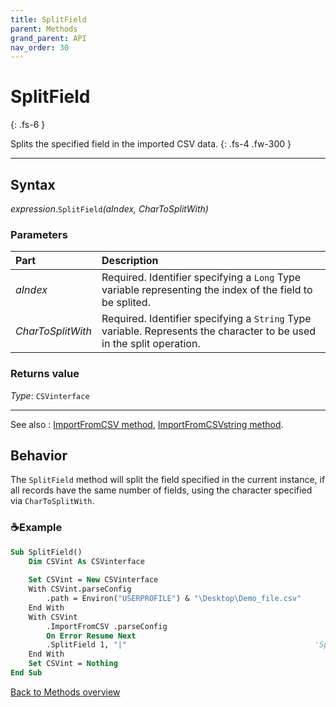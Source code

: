 ```yaml
---
title: SplitField
parent: Methods
grand_parent: API
nav_order: 30
---
```


# SplitField
{: .fs-6 }

Splits the specified field in the imported CSV data.
{: .fs-4 .fw-300 }

---

## Syntax

*expression*.`SplitField`*(aIndex, CharToSplitWith)*

### Parameters

<table>
<thead>
<tr>
<th style="text-align: left;">Part</th>
<th style="text-align: left;">Description</th>
</tr>
</thead>
<tbody>
<tr>
<td style="text-align: left;"><em>aIndex</em></td>
<td style="text-align: left;">Required. Identifier specifying a <code>Long</code> Type variable representing the index of the field to be splited.</td>
</tr>
<tr>
<td style="text-align: left;"><em>CharToSplitWith</em></td>
<td style="text-align: left;">Required. Identifier specifying a <code>String</code> Type variable. Represents the character to be used in the split operation.</td>
</tr>
</tbody>
</table>

### Returns value

*Type*: `CSVinterface`

---

See also
: [ImportFromCSV method](https://ws-garcia.github.io/VBA-CSV-interface/api/methods/importfromcsv.html), [ImportFromCSVstring method](https://ws-garcia.github.io/VBA-CSV-interface/api/methods/importfromcsvstring.html).

## Behavior

The `SplitField` method will split the field specified in the current instance, if all records have the same number of fields, using the character specified via `CharToSplitWith`. 

### ☕Example

```vb
Sub SplitField()
    Dim CSVint As CSVinterface
    
    Set CSVint = New CSVinterface
    With CSVint.parseConfig
        .path = Environ("USERPROFILE") & "\Desktop\Demo_file.csv"
    End With
    With CSVint
        .ImportFromCSV .parseConfig
        On Error Resume Next
        .SplitField 1, "|"											'Split field at index 1 using a pipe character.
    End With
    Set CSVint = Nothing
End Sub
```

[Back to Methods overview](https://ws-garcia.github.io/VBA-CSV-interface/api/methods/)
